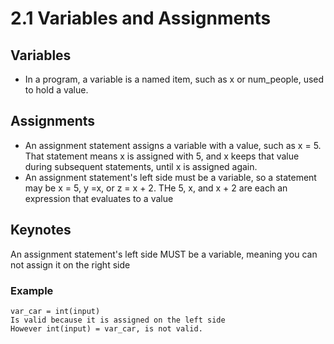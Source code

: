 # 2.1 Variables and Assignments

## Variables

- In a program, a variable is a named item, such as x or num_people, used to hold a value.

## Assignments

- An assignment statement assigns a variable with a value, such as x = 5. That statement means x is assigned with 5, and x keeps that value during subsequent statements, until x is assigned again.
- An assignment statement's left side must be a variable, so a statement may be x = 5, y =x, or z = x + 2. THe 5, x, and x + 2 are each an expression that evaluates to a value

## Keynotes

An assignment statement's left side MUST be a variable, meaning you can not assign it on the right side

### Example

    var_car = int(input)
    Is valid because it is assigned on the left side
    However int(input) = var_car, is not valid.
